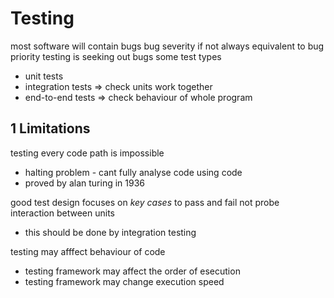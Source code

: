 # Testing
most software will contain bugs
bug severity if not always equivalent to bug priority
testing is seeking out bugs
some test types
- unit tests
- integration tests ⇒ check units work together
- end-to-end tests ⇒ check behaviour of whole program


## 1 Limitations
testing every code path is impossible
- halting problem - cant fully analyse code using code
- proved by alan turing in 1936

good test design focuses on _key cases_ to pass and fail
not probe interaction between units
- this should be done by integration testing

testing may afffect behaviour of code
- testing framework may affect the order of esecution
- testing framework may change execution speed